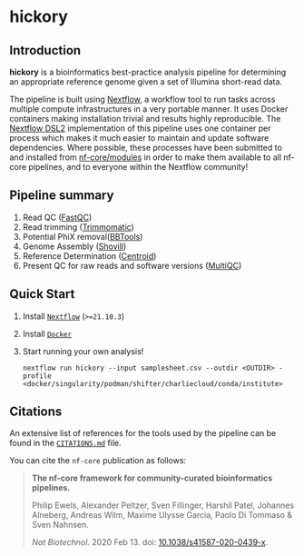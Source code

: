 # hickory

## Introduction


**hickory** is a bioinformatics best-practice analysis pipeline for determining an appropriate reference genome given a set of Illumina short-read data.

The pipeline is built using [Nextflow](https://www.nextflow.io), a workflow tool to run tasks across multiple compute infrastructures in a very portable manner. It uses Docker containers making installation trivial and results highly reproducible. The [Nextflow DSL2](https://www.nextflow.io/docs/latest/dsl2.html) implementation of this pipeline uses one container per process which makes it much easier to maintain and update software dependencies. Where possible, these processes have been submitted to and installed from [nf-core/modules](https://github.com/nf-core/modules) in order to make them available to all nf-core pipelines, and to everyone within the Nextflow community!


## Pipeline summary


1. Read QC ([FastQC](https://www.bioinformatics.babraham.ac.uk/projects/fastqc/))
2. Read trimming ([Trimmomatic](http://www.usadellab.org/cms/?page=trimmomatic))
3. Potential PhiX removal([BBTools](https://sourceforge.net/projects/bbmap/))
4. Genome Assembly ([Shovill](https://github.com/tseemann/shovill))
5. Reference Determination ([Centroid](https://github.com/stjacqrm/centroid))
6. Present QC for raw reads and software versions ([MultiQC](http://multiqc.info/))

## Quick Start

1. Install [`Nextflow`](https://www.nextflow.io/docs/latest/getstarted.html#installation) (`>=21.10.3`)

2. Install [`Docker`](https://docs.docker.com/engine/installation/)

3. Start running your own analysis!

   ```console
   nextflow run hickory --input samplesheet.csv --outdir <OUTDIR> -profile <docker/singularity/podman/shifter/charliecloud/conda/institute>
   ```

## Citations

<!-- TODO nf-core: Add citation for pipeline after first release. Uncomment lines below and update Zenodo doi and badge at the top of this file. -->
<!-- If you use  nf-core/hickory for your analysis, please cite it using the following doi: [10.5281/zenodo.XXXXXX](https://doi.org/10.5281/zenodo.XXXXXX) -->

<!-- TODO nf-core: Add bibliography of tools and data used in your pipeline -->

An extensive list of references for the tools used by the pipeline can be found in the [`CITATIONS.md`](CITATIONS.md) file.

You can cite the `nf-core` publication as follows:

> **The nf-core framework for community-curated bioinformatics pipelines.**
>
> Philip Ewels, Alexander Peltzer, Sven Fillinger, Harshil Patel, Johannes Alneberg, Andreas Wilm, Maxime Ulysse Garcia, Paolo Di Tommaso & Sven Nahnsen.
>
> _Nat Biotechnol._ 2020 Feb 13. doi: [10.1038/s41587-020-0439-x](https://dx.doi.org/10.1038/s41587-020-0439-x).
